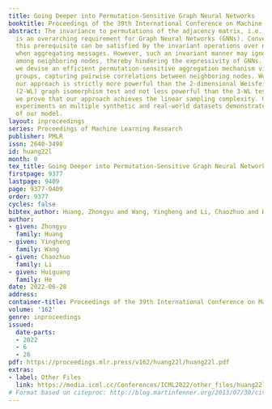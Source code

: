 ```yaml
---
title: Going Deeper into Permutation-Sensitive Graph Neural Networks
booktitle: Proceedings of the 39th International Conference on Machine Learning
abstract: The invariance to permutations of the adjacency matrix, i.e., graph isomorphism,
  is an overarching requirement for Graph Neural Networks (GNNs). Conventionally,
  this prerequisite can be satisfied by the invariant operations over node permutations
  when aggregating messages. However, such an invariant manner may ignore the relationships
  among neighboring nodes, thereby hindering the expressivity of GNNs. In this work,
  we devise an efficient permutation-sensitive aggregation mechanism via permutation
  groups, capturing pairwise correlations between neighboring nodes. We prove that
  our approach is strictly more powerful than the 2-dimensional Weisfeiler-Lehman
  (2-WL) graph isomorphism test and not less powerful than the 3-WL test. Moreover,
  we prove that our approach achieves the linear sampling complexity. Comprehensive
  experiments on multiple synthetic and real-world datasets demonstrate the superiority
  of our model.
layout: inproceedings
series: Proceedings of Machine Learning Research
publisher: PMLR
issn: 2640-3498
id: huang22l
month: 0
tex_title: Going Deeper into Permutation-Sensitive Graph Neural Networks
firstpage: 9377
lastpage: 9409
page: 9377-9409
order: 9377
cycles: false
bibtex_author: Huang, Zhongyu and Wang, Yingheng and Li, Chaozhuo and He, Huiguang
author:
- given: Zhongyu
  family: Huang
- given: Yingheng
  family: Wang
- given: Chaozhuo
  family: Li
- given: Huiguang
  family: He
date: 2022-06-28
address:
container-title: Proceedings of the 39th International Conference on Machine Learning
volume: '162'
genre: inproceedings
issued:
  date-parts:
  - 2022
  - 6
  - 28
pdf: https://proceedings.mlr.press/v162/huang22l/huang22l.pdf
extras:
- label: Other Files
  link: https://media.icml.cc/Conferences/ICML2022/other_files/huang22l-supp.zip
# Format based on citeproc: http://blog.martinfenner.org/2013/07/30/citeproc-yaml-for-bibliographies/
---
```

